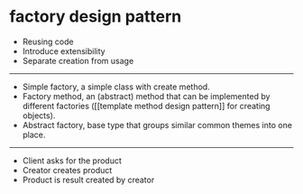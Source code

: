 # factory design pattern

 - Reusing code
 - Introduce extensibility
 - Separate creation from usage
---
 - Simple factory, a simple class with create method.
 - Factory method, an (abstract) method that can be implemented by different factories ([[template method design pattern]] for creating objects).
 - Abstract factory, base type that groups similar common themes into one place.
---
 - Client asks for the product
 - Creator creates product
 - Product is result created by creator
